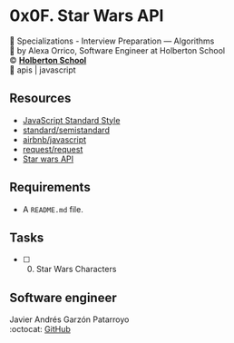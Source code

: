 # 0x0F. Star Wars API
:open_file_folder: Specializations - Interview Preparation ― Algorithms  
:bust_in_silhouette: by Alexa Orrico, Software Engineer at Holberton School  
:copyright: **[Holberton School](https://www.holbertonschool.com/)**  
:bookmark: apis | javascript

## Resources
* [JavaScript Standard Style](https://standardjs.com/rules.html)
* [standard/semistandard](https://github.com/standard/semistandard)
* [airbnb/javascript](https://github.com/airbnb/javascript)
* [request/request](https://github.com/request/request)
* [Star wars API](https://swapi-api.hbtn.io/)

## Requirements
* A ```README.md``` file.

## Tasks
* [ ] 0. Star Wars Characters

## Software engineer
Javier Andrés Garzón Patarroyo  
:octocat: [GitHub](https://github.com/javierandresgp/)
